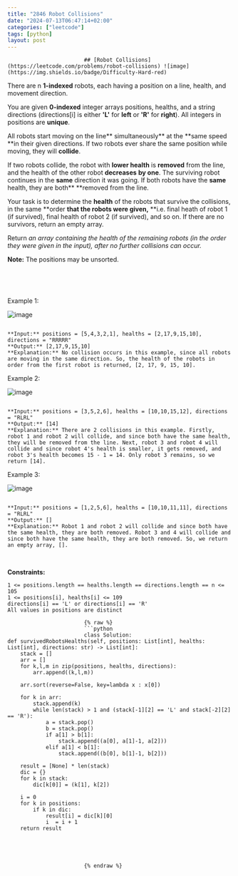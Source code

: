 ```yaml
---
title: "2846 Robot Collisions"
date: "2024-07-13T06:47:14+02:00"
categories: ["leetcode"]
tags: [python]
layout: post
---
```



                            ## [Robot Collisions](https://leetcode.com/problems/robot-collisions) ![image](https://img.shields.io/badge/Difficulty-Hard-red)

There are n **1-indexed** robots, each having a position on a line, health, and movement direction.

You are given **0-indexed** integer arrays positions, healths, and a string directions (directions[i] is either **'L'** for **left** or **'R'** for **right**). All integers in positions are **unique**.

All robots start moving on the line** simultaneously** at the **same speed **in their given directions. If two robots ever share the same position while moving, they will **collide**.

If two robots collide, the robot with **lower health** is **removed** from the line, and the health of the other robot **decreases** **by one**. The surviving robot continues in the **same** direction it was going. If both robots have the **same** health, they are both** **removed from the line.

Your task is to determine the **health** of the robots that survive the collisions, in the same **order **that the robots were given,** **i.e. final heath of robot 1 (if survived), final health of robot 2 (if survived), and so on. If there are no survivors, return an empty array.

Return *an array containing the health of the remaining robots (in the order they were given in the input), after no further collisions can occur.*

**Note:** The positions may be unsorted.

 

 

Example 1:

![image](https://assets.leetcode.com/uploads/2023/05/15/image-20230516011718-12.png)

```

**Input:** positions = [5,4,3,2,1], healths = [2,17,9,15,10], directions = "RRRRR"
**Output:** [2,17,9,15,10]
**Explanation:** No collision occurs in this example, since all robots are moving in the same direction. So, the health of the robots in order from the first robot is returned, [2, 17, 9, 15, 10].

```

Example 2:

![image](https://assets.leetcode.com/uploads/2023/05/15/image-20230516004433-7.png)

```

**Input:** positions = [3,5,2,6], healths = [10,10,15,12], directions = "RLRL"
**Output:** [14]
**Explanation:** There are 2 collisions in this example. Firstly, robot 1 and robot 2 will collide, and since both have the same health, they will be removed from the line. Next, robot 3 and robot 4 will collide and since robot 4's health is smaller, it gets removed, and robot 3's health becomes 15 - 1 = 14. Only robot 3 remains, so we return [14].

```

Example 3:

![image](https://assets.leetcode.com/uploads/2023/05/15/image-20230516005114-9.png)

```

**Input:** positions = [1,2,5,6], healths = [10,10,11,11], directions = "RLRL"
**Output:** []
**Explanation:** Robot 1 and robot 2 will collide and since both have the same health, they are both removed. Robot 3 and 4 will collide and since both have the same health, they are both removed. So, we return an empty array, [].
```

 

**Constraints:**

	1 <= positions.length == healths.length == directions.length == n <= 105
	1 <= positions[i], healths[i] <= 109
	directions[i] == 'L' or directions[i] == 'R'
	All values in positions are distinct

                            {% raw %}
                            ```python
                            class Solution:
    def survivedRobotsHealths(self, positions: List[int], healths: List[int], directions: str) -> List[int]:
        stack = []
        arr = []
        for k,l,m in zip(positions, healths, directions):
            arr.append((k,l,m))
        
        arr.sort(reverse=False, key=lambda x : x[0])
        
        for k in arr:
            stack.append(k)
            while len(stack) > 1 and (stack[-1][2] == 'L' and stack[-2][2] == 'R'):
                a = stack.pop()
                b = stack.pop()
                if a[1] > b[1]:
                    stack.append((a[0], a[1]-1, a[2]))
                elif a[1] < b[1]:
                    stack.append((b[0], b[1]-1, b[2]))

        result = [None] * len(stack)
        dic = {}
        for k in stack:
            dic[k[0]] = (k[1], k[2])
        
        i = 0
        for k in positions:
            if k in dic:
                result[i] = dic[k][0]
                i  = i + 1
        return result

            


        
                            {% endraw %}
                            